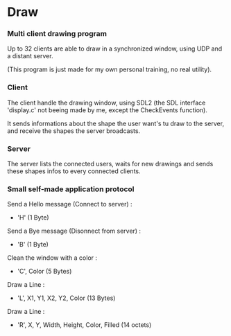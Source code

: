 # Draw
### Multi client drawing program
Up to 32 clients are able to draw in a synchronized window, using UDP and a distant server. 

(This program is just made for my own personal training, no real utility).

### Client
The client handle the drawing window, using SDL2 (the SDL interface 'display.c' not beeing made by me, except the CheckEvents function). 

It sends informations about the shape the user want's tu draw to the server, and receive the shapes the server broadcasts.

### Server
The server lists the connected users, waits for new drawings and sends these shapes infos to every connected clients. 

### Small self-made application protocol
Send a Hello message (Connect to server) :

- 'H' (1 Byte)

Send a Bye message (Disonnect from server) :

- 'B' (1 Byte)

Clean the window with a color :

- 'C', Color (5 Bytes)

Draw a Line :

- 'L', X1, Y1, X2, Y2, Color (13 Bytes)

Draw a Line :

- 'R', X, Y, Width, Height, Color, Filled (14 octets)
